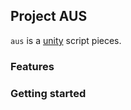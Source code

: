## Project AUS

`aus` is a [unity](https://unity3d.com) script pieces.

### Features


### Getting started



